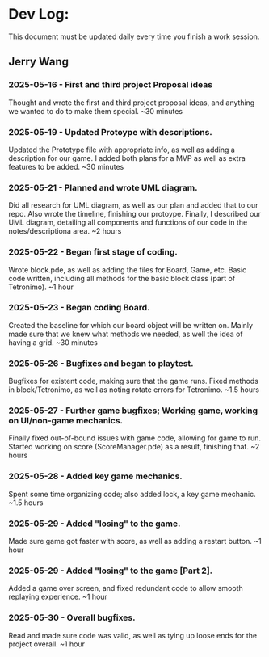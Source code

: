 # Dev Log:

This document must be updated daily every time you finish a work session.

## Jerry Wang

### 2025-05-16 - First and third project Proposal ideas
Thought and wrote the first and third project proposal ideas, and anything we wanted to do to make them special. ~30 minutes

### 2025-05-19 - Updated Protoype with descriptions.
Updated the Prototype file with appropriate info, as well as adding a description for our game. I added both plans for a MVP as well as extra features to be added. ~30 minutes

### 2025-05-21 - Planned and wrote UML diagram.
Did all research for UML diagram, as well as our plan and added that to our repo. Also wrote the timeline, finishing our protoype. Finally, I described our UML diagram, detailing all components and functions of our code in the notes/descriptiona area. ~2 hours

### 2025-05-22 - Began first stage of coding.
Wrote block.pde, as well as adding the files for Board, Game, etc. Basic code written, including all methods for the basic block class (part of Tetronimo). ~1 hour

### 2025-05-23 - Began coding Board.
Created the baseline for which our board object will be written on. Mainly made sure that we knew what methods we needed, as well the idea of having a grid. ~30 minutes

### 2025-05-26 - Bugfixes and began to playtest.
Bugfixes for existent code, making sure that the game runs. Fixed methods in block/Tetronimo, as well as noting rotate errors for Tetronimo. ~1.5 hours

### 2025-05-27 -  Further game bugfixes; Working game, working on UI/non-game mechanics.
Finally fixed out-of-bound issues with game code, allowing for game to run. Started working on score (ScoreManager.pde) as a result, finishing that. ~2 hours

### 2025-05-28 -  Added key game mechanics.
Spent some time organizing code; also added lock, a key game mechanic. ~1.5 hours

### 2025-05-29 -  Added "losing" to the game.
Made sure game got faster with score, as well as adding a restart button. ~1 hour

### 2025-05-29 -  Added "losing" to the game [Part 2].
Added a game over screen, and fixed redundant code to allow smooth replaying experience. ~1 hour

### 2025-05-30 -  Overall bugfixes.
Read and made sure code was valid, as well as tying up loose ends for the project overall. ~1 hour